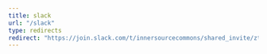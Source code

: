 ```yaml
---
title: slack
url: "/slack"
type: redirects
redirect: "https://join.slack.com/t/innersourcecommons/shared_invite/zt-277nb21f5-nnwqJU7gPWTG7KE~uGFt_w"
---
```


<!-- This link generated on the "Invite Links" tab of https://innersourcecommons.slack.com/admin/invites -->
